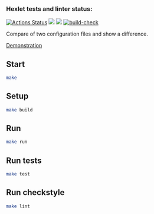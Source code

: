 ### Hexlet tests and linter status:
[![Actions Status](https://github.com/Reydenge/java-project-71/workflows/hexlet-check/badge.svg)](https://github.com/Reydenge/java-project-71/actions) <a href="https://codeclimate.com/github/Reydenge/java-project-71/maintainability"><img src="https://api.codeclimate.com/v1/badges/920199e8bdee7e530849/maintainability" /></a> <a href="https://codeclimate.com/github/Reydenge/java-project-71/test_coverage"><img src="https://api.codeclimate.com/v1/badges/920199e8bdee7e530849/test_coverage" /></a> [![build-check](https://github.com/Reydenge/java-project-71/actions/workflows/gradle-action.yml/badge.svg)](https://github.com/Reydenge/java-project-71/actions/workflows/gradle-action.yml)

Compare of two configuration files and show a difference.

[Demonstration](https://asciinema.org/a/542718)

## Start

```sh
make
```

## Setup
```sh
make build
```

## Run
```sh
make run
```

## Run tests
```sh
make test
```

## Run checkstyle
```sh
make lint
```
